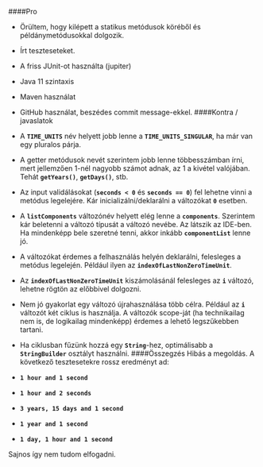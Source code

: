 ####Pro
- Örültem, hogy kilépett a statikus metódusok köréből és példánymetódusokkal dolgozik.
- Írt teszteseteket.
- A friss JUnit-ot használta (jupiter)
- Java 11 szintaxis
- Maven használat
- GitHub használat, beszédes commit message-ekkel.
####Kontra / javaslatok
- A **`TIME_UNITS`** név helyett jobb lenne a **`TIME_UNITS_SINGULAR`**, ha már van egy pluralos párja.
- A getter metódusok nevét szerintem jobb lenne többesszámban írni, mert jellemzően 1-nél nagyobb számot adnak, az 1 a kivétel valójában.  
  Tehát **`getYears()`**, **`getDays()`**, stb.
- Az input validálásokat (**`seconds < 0`** és **`seconds == 0`**) fel lehetne vinni a metódus legelejére. Kár inicializálni/deklarálni a változókat **`0`** esetben.
- A **`listComponents`** változónév helyett elég lenne a **`components`**. Szerintem kár beletenni a változó típusát a változó nevébe. Az látszik az IDE-ben. Ha mindenképp bele szeretné tenni, akkor inkább **`componentList`** lenne jó.
- A változókat érdemes a felhasználás helyén deklarálni, felesleges a metódus legelején. Például ilyen az **`indexOfLastNonZeroTimeUnit`**.
- Az **`indexOfLastNonZeroTimeUnit`** kiszámolásánál felesleges az **`i`** változó, lehetne rögtön az előbbivel dolgozni.
- Nem jó gyakorlat egy változó újrahasználása több célra. Például az **`i`** változót két ciklus is használja. A változók scope-ját (ha technikailag nem is, de logikailag mindenképp) érdemes a lehető legszűkebben tartani.
- Ha ciklusban fűzünk hozzá egy **`String`**-hez, optimálisabb a **`StringBuilder`** osztályt használni.
####Összegzés
Hibás a megoldás. A következő tesztesetekre rossz eredményt ad:

- **`1 hour and 1 second`**
- **`1 hour and 2 seconds`**
- **`3 years, 15 days and 1 second`**
- **`1 year and 1 second`**
- **`1 day, 1 hour and 1 second`**
  
Sajnos így nem tudom elfogadni.